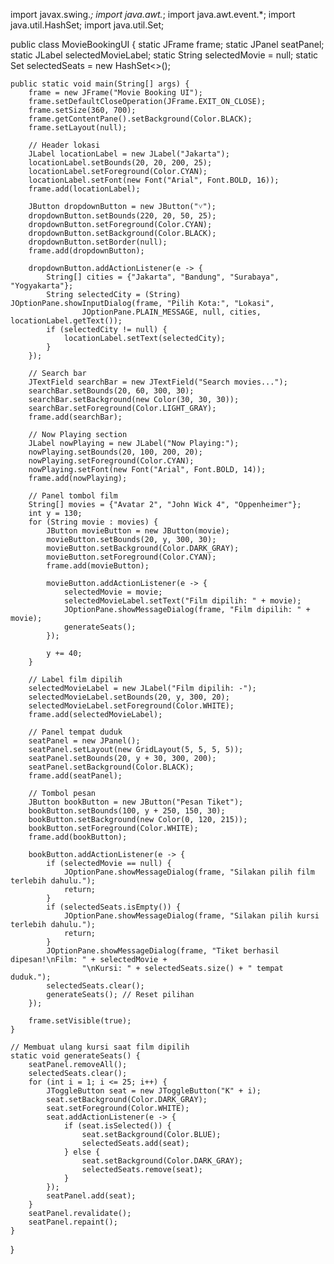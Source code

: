 import javax.swing.*;
import java.awt.*;
import java.awt.event.*;
import java.util.HashSet;
import java.util.Set;

public class MovieBookingUI {
    static JFrame frame;
    static JPanel seatPanel;
    static JLabel selectedMovieLabel;
    static String selectedMovie = null;
    static Set<JToggleButton> selectedSeats = new HashSet<>();

    public static void main(String[] args) {
        frame = new JFrame("Movie Booking UI");
        frame.setDefaultCloseOperation(JFrame.EXIT_ON_CLOSE);
        frame.setSize(360, 700);
        frame.getContentPane().setBackground(Color.BLACK);
        frame.setLayout(null);

        // Header lokasi
        JLabel locationLabel = new JLabel("Jakarta");
        locationLabel.setBounds(20, 20, 200, 25);
        locationLabel.setForeground(Color.CYAN);
        locationLabel.setFont(new Font("Arial", Font.BOLD, 16));
        frame.add(locationLabel);

        JButton dropdownButton = new JButton("˅");
        dropdownButton.setBounds(220, 20, 50, 25);
        dropdownButton.setForeground(Color.CYAN);
        dropdownButton.setBackground(Color.BLACK);
        dropdownButton.setBorder(null);
        frame.add(dropdownButton);

        dropdownButton.addActionListener(e -> {
            String[] cities = {"Jakarta", "Bandung", "Surabaya", "Yogyakarta"};
            String selectedCity = (String) JOptionPane.showInputDialog(frame, "Pilih Kota:", "Lokasi",
                    JOptionPane.PLAIN_MESSAGE, null, cities, locationLabel.getText());
            if (selectedCity != null) {
                locationLabel.setText(selectedCity);
            }
        });

        // Search bar
        JTextField searchBar = new JTextField("Search movies...");
        searchBar.setBounds(20, 60, 300, 30);
        searchBar.setBackground(new Color(30, 30, 30));
        searchBar.setForeground(Color.LIGHT_GRAY);
        frame.add(searchBar);

        // Now Playing section
        JLabel nowPlaying = new JLabel("Now Playing:");
        nowPlaying.setBounds(20, 100, 200, 20);
        nowPlaying.setForeground(Color.CYAN);
        nowPlaying.setFont(new Font("Arial", Font.BOLD, 14));
        frame.add(nowPlaying);

        // Panel tombol film
        String[] movies = {"Avatar 2", "John Wick 4", "Oppenheimer"};
        int y = 130;
        for (String movie : movies) {
            JButton movieButton = new JButton(movie);
            movieButton.setBounds(20, y, 300, 30);
            movieButton.setBackground(Color.DARK_GRAY);
            movieButton.setForeground(Color.CYAN);
            frame.add(movieButton);

            movieButton.addActionListener(e -> {
                selectedMovie = movie;
                selectedMovieLabel.setText("Film dipilih: " + movie);
                JOptionPane.showMessageDialog(frame, "Film dipilih: " + movie);
                generateSeats();
            });

            y += 40;
        }

        // Label film dipilih
        selectedMovieLabel = new JLabel("Film dipilih: -");
        selectedMovieLabel.setBounds(20, y, 300, 20);
        selectedMovieLabel.setForeground(Color.WHITE);
        frame.add(selectedMovieLabel);

        // Panel tempat duduk
        seatPanel = new JPanel();
        seatPanel.setLayout(new GridLayout(5, 5, 5, 5));
        seatPanel.setBounds(20, y + 30, 300, 200);
        seatPanel.setBackground(Color.BLACK);
        frame.add(seatPanel);

        // Tombol pesan
        JButton bookButton = new JButton("Pesan Tiket");
        bookButton.setBounds(100, y + 250, 150, 30);
        bookButton.setBackground(new Color(0, 120, 215));
        bookButton.setForeground(Color.WHITE);
        frame.add(bookButton);

        bookButton.addActionListener(e -> {
            if (selectedMovie == null) {
                JOptionPane.showMessageDialog(frame, "Silakan pilih film terlebih dahulu.");
                return;
            }
            if (selectedSeats.isEmpty()) {
                JOptionPane.showMessageDialog(frame, "Silakan pilih kursi terlebih dahulu.");
                return;
            }
            JOptionPane.showMessageDialog(frame, "Tiket berhasil dipesan!\nFilm: " + selectedMovie +
                    "\nKursi: " + selectedSeats.size() + " tempat duduk.");
            selectedSeats.clear();
            generateSeats(); // Reset pilihan
        });

        frame.setVisible(true);
    }

    // Membuat ulang kursi saat film dipilih
    static void generateSeats() {
        seatPanel.removeAll();
        selectedSeats.clear();
        for (int i = 1; i <= 25; i++) {
            JToggleButton seat = new JToggleButton("K" + i);
            seat.setBackground(Color.DARK_GRAY);
            seat.setForeground(Color.WHITE);
            seat.addActionListener(e -> {
                if (seat.isSelected()) {
                    seat.setBackground(Color.BLUE);
                    selectedSeats.add(seat);
                } else {
                    seat.setBackground(Color.DARK_GRAY);
                    selectedSeats.remove(seat);
                }
            });
            seatPanel.add(seat);
        }
        seatPanel.revalidate();
        seatPanel.repaint();
    }
}
